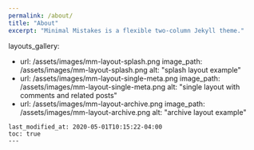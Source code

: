 ```yaml
---
permalink: /about/
title: "About"
excerpt: "Minimal Mistakes is a flexible two-column Jekyll theme."
```
layouts_gallery:
  - url: /assets/images/mm-layout-splash.png
    image_path: /assets/images/mm-layout-splash.png
    alt: "splash layout example"
  - url: /assets/images/mm-layout-single-meta.png
    image_path: /assets/images/mm-layout-single-meta.png
    alt: "single layout with comments and related posts"
  - url: /assets/images/mm-layout-archive.png
    image_path: /assets/images/mm-layout-archive.png
    alt: "archive layout example"
```
last_modified_at: 2020-05-01T10:15:22-04:00
toc: true
---
```

